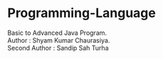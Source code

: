 # Programming-Language
Basic to Advanced Java Program.<br>
Author : Shyam Kumar Chaurasiya.<br>
Second Author : Sandip Sah Turha


